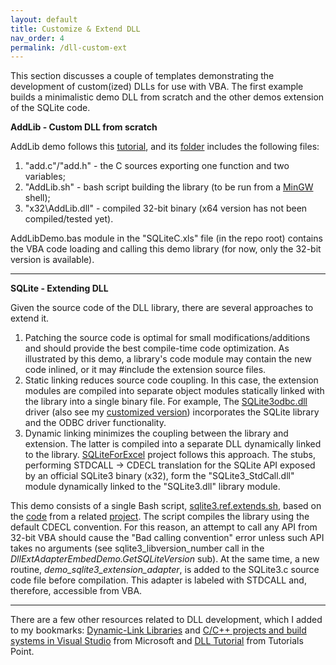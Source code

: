 ```yaml
---
layout: default
title: Customize & Extend DLL
nav_order: 4
permalink: /dll-custom-ext
---
```


This section discusses a couple of templates demonstrating the development of custom(ized) DLLs for use with VBA. The first example builds a minimalistic demo DLL from scratch and the other demos extension of the SQLite code.

**AddLib - Custom DLL from scratch**

AddLib demo follows this [tutorial][Transmission Zero], and its [folder][AddLib] includes the following files:

1. "add\.c"/"add\.h" - the C sources exporting one function and two variables;
2. "AddLib\.sh" - bash script building the library (to be run from a [MinGW][] shell);
3. "x32\\AddLib\.dll" - compiled 32-bit binary (x64 version has not been compiled/tested yet).

AddLibDemo.bas module in the "SQLiteC.xls" file (in the repo root) contains the VBA code loading and calling this demo library (for now, only the 32-bit version is available).

---

**SQLite - Extending DLL**

Given the source code of the DLL library, there are several approaches to extend it.

1. Patching the source code is optimal for small modifications/additions and should provide the best compile-time code optimization. As illustrated by this demo, a library's code module may contain the new code inlined, or it may #include the extension source files.  
2. Static linking reduces source code coupling. In this case, the extension modules are compiled into separate object modules statically linked with the library into a single binary file. For example, The [SQLite3odbc.dll][SQLiteODBC] driver (also see my [customized version][SQLiteODBC PG]) incorporates the SQLite library and the ODBC driver functionality.
3. Dynamic linking minimizes the coupling between the library and extension. The latter is compiled into a separate DLL dynamically linked to the library. [SQLiteForExcel][] project follows this approach. The stubs, performing STDCALL&nbsp;&rarr;&nbsp;CDECL translation for the SQLite API exposed by an official SQLite3 binary (x32), form the "SQLite3_StdCall.dll" module dynamically linked to the "SQLite3.dll" library module.

This demo consists of a single Bash script, [sqlite3\.ref\.extends\.sh][Dll adapter], based on the [code][SQLite ICU MinGW - Proxy] from a related [project][SQLite ICU MinGW]. The script compiles the library using the default CDECL convention. For this reason, an attempt to call any API from 32-bit VBA should cause the "Bad calling convention" error unless such API takes no arguments (see sqlite3_libversion_number call in the *DllExtAdapterEmbedDemo.GetSQLiteVersion* sub). At the same time, a new routine, *demo_sqlite3_extension_adapter*, is added to the SQLite3.c source code file before compilation. This adapter is labeled with STDCALL and, therefore, accessible from VBA.

---

There are a few other resources related to DLL development, which I added to my bookmarks: [Dynamic-Link Libraries][] and [C/C++ projects and build systems in Visual Studio][] from Microsoft and [DLL Tutorial][] from Tutorials Point.

<!-- References -->

[Transmission Zero]: https://www.transmissionzero.co.uk/computing/advanced-mingw-dll-topics/
[AddLib]: https://github.com/pchemguy/SQLiteC-for-VBA/tree/develop/Library/DllTools/Demo%20-%20DLL%20-%20STDCALL%20and%20Adapter/AddLib
[MinGW]: https://pchemguy.github.io/SQLite-ICU-MinGW/devenv
[SQLite ICU MinGW]: https://pchemguy.github.io/SQLite-ICU-MinGW/
[SQLite ICU MinGW - Proxy]: https://github.com/pchemguy/SQLite-ICU-MinGW/blob/master/MinGW/Proxy/sqlite3.ref.sh
[SQLiteODBC]: http://www.ch-werner.de/sqliteodbc/
[SQLiteODBC PG]: https://pchemguy.github.io/SQLite-ICU-MinGW/odbc
[SQLiteForExcel]: https://github.com/govert/SQLiteForExcel
[Dll adapter]: https://github.com/pchemguy/SQLiteC-for-VBA/tree/develop/Library/DllTools/Demo%20-%20DLL%20-%20STDCALL%20and%20Adapter/SQLite
[Dynamic-Link Libraries]: https://docs.microsoft.com/en-us/windows/win32/dlls/dynamic-link-libraries
[C/C++ projects and build systems in Visual Studio]: https://docs.microsoft.com/en-us/cpp/build/projects-and-build-systems-cpp
[DLL Tutorial]: https://www.tutorialspoint.com/dll/

